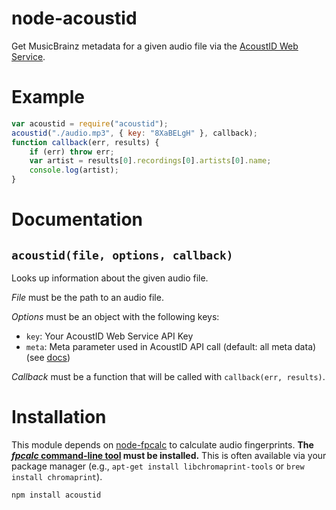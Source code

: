# node-acoustid

Get MusicBrainz metadata for a given audio file via the [AcoustID Web
Service](http://acoustid.org/webservice).

# Example

```js
var acoustid = require("acoustid");
acoustid("./audio.mp3", { key: "8XaBELgH" }, callback);
function callback(err, results) {
	if (err) throw err;
	var artist = results[0].recordings[0].artists[0].name;
	console.log(artist);
}
```


# Documentation

## `acoustid(file, options, callback)`

Looks up information about the given audio file.

*File* must be the path to an audio file.

*Options* must be an object with the following keys:

 * `key`: Your AcoustID Web Service API Key
 * `meta`: Meta parameter used in AcoustID API call (default: all meta
   data) (see [docs](http://acoustid.org/webservice#lookup))

*Callback* must be a function that will be called with `callback(err,
results)`.

# Installation 

This module depends on
[node-fpcalc](https://github.com/parshap/node-fpcalc) to calculate audio
fingerprints. **The [*fpcalc* command-line
tool](http://acoustid.org/chromaprint) must be installed.** This is
often available via your package manager (e.g., `apt-get install
libchromaprint-tools` or `brew install chromaprint`).

```
npm install acoustid
```
